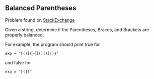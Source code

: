 ## Balanced Parentheses
Problem found on [StackExchange](http://codereview.stackexchange.com/questions/45916/check-for-balanced-parentheses)

Given a string, determine if the Parentheses, Braces, and Brackets are properly balanced.

For example, the program should print true for
```
exp = "[()]{}{[()()]()}"
```
and false for
```
exp = "[(])"
```
